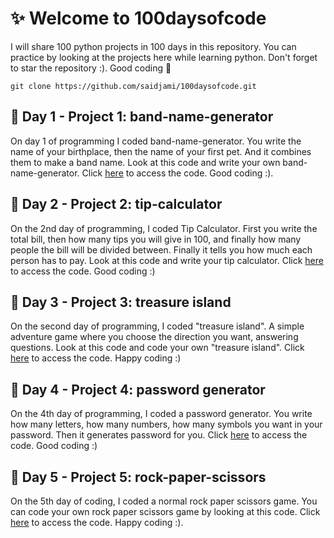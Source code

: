 # ✨ Welcome to 100daysofcode
I will share 100 python projects in 100 days in this repository. You can practice by looking at the projects here while learning python. Don't forget to star the repository :). Good coding 🎇

```
git clone https://github.com/saidjami/100daysofcode.git
```
## 📌 Day 1 - Project 1: band-name-generator
On day 1 of programming I coded band-name-generator. You write the name of your birthplace, then the name of your first pet. And it combines them to make a band name. Look at this code and write your own band-name-generator. Click [here](https://github.com/saidjami/100daysofcode/tree/main/Day-1%20band-name-generator) to access the code. Good coding :).

## 📌 Day 2 - Project 2: tip-calculator
On the 2nd day of programming, I coded Tip Calculator. First you write the total bill, then how many tips you will give in 100, and finally how many people the bill will be divided between. Finally it tells you how much each person has to pay. Look at this code and write your tip calculator. Click [here](https://github.com/saidjami/100daysofcode/tree/main/Day-2%20tip-calculator) to access the code. Good coding :)

## 📌 Day 3 - Project 3: treasure island
On the second day of programming, I coded "treasure island". A simple adventure game where you choose the direction you want, answering questions. Look at this code and code your own "treasure island". Click [here](https://github.com/saidjami/100daysofcode/tree/main/Day-3%20treasure%20island) to access the code. Happy coding :)

## 📌 Day 4 - Project 4: password generator
On the 4th day of programming, I coded a password generator. You write how many letters, how many numbers, how many symbols you want in your password. Then it generates password for you. Click [here](https://github.com/saidjami/100daysofcode/tree/main/Day-4%20password-generator) to access the code. Good coding :)

## 📌 Day 5 - Project 5: rock-paper-scissors
On the 5th day of coding, I coded a normal rock paper scissors game. You can code your own rock paper scissors game by looking at this code. Click [here](https://github.com/saidjami/100daysofcode/tree/main/Day-5%20rock-paper-scissors) to access the code. Happy coding :).
